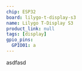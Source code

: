 ```yaml
---
chip: ESP32
board: lilygo-t-display-s3
name: Lilygo T-Display S3
product_link: null
tags: [display]
gpio_pins:
  GPIO01: a
---
```


asdfasd